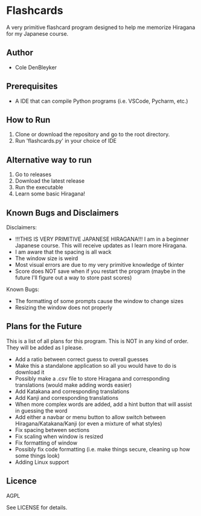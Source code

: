 # Flashcards
A very primitive flashcard program designed to help me memorize Hiragana for my Japanese course.

## Author
- Cole DenBleyker

## Prerequisites
- A IDE that can compile Python programs (i.e. VSCode, Pycharm, etc.)

## How to Run
1. Clone or download the repository and go to the root directory.
2. Run 'flashcards.py' in your choice of IDE
## Alternative way to run
1. Go to releases
2. Download the latest release
3. Run the executable
4. Learn some basic Hiragana!


## Known Bugs and Disclaimers
Disclaimers:
- !!!THIS IS VERY PRIMITIVE JAPANESE HIRAGANA!!! I am in a beginner Japanese course. This will receive updates as I learn more Hiragana.
- I am aware that the spacing is all wack
- The window size is weird 
- Most visual errors are due to my very primitive knowledge of tkinter
- Score does NOT save when if you restart the program (maybe in the future I'll figure out a way to store past scores)

Known Bugs:
- The formatting of some prompts cause the window to change sizes
- Resizing the window does not properly 

## Plans for the Future
This is a list of all plans for this program. This is NOT in any kind of order. They will be added as I please.
- Add a ratio between correct guess to overall guesses
- Make this a standalone application so all you would have to do is download it
- Possibly make a .csv file to store Hiragana and corresponding translations (would make adding words easier)
- Add Katakana and corresponding translations
- Add Kanji and corresponding translations
- When more complex words are added, add a hint button that will assist in guessing the word
- Add either a navbar or menu button to allow switch between Hiragana/Katakana/Kanji (or even a mixture of what styles)
- Fix spacing between sections
- Fix scaling when window is resized
- Fix formatting of window
- Possibly fix code formatting (i.e. make things secure, cleaning up how some things look)
- Adding Linux support

## Licence
AGPL

See LICENSE for details.